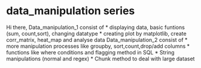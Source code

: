 # data_manipulation series
Hi there,
Data_manipulation_1 consist of 
    * displaying data, basic funtions (sum, count,sort), changing datatype
    * creating plot by matplotlib, create corr_matrix, heat_map and analyse data
Data_manipulation_2 consist of 
    * more manipulation processes like groupby, sort,count,drop/add columns
    * functions like where conditions and flagging method in SQL
    * String manipulations (normal and regex)
    * Chunk method to deal with large dataset

